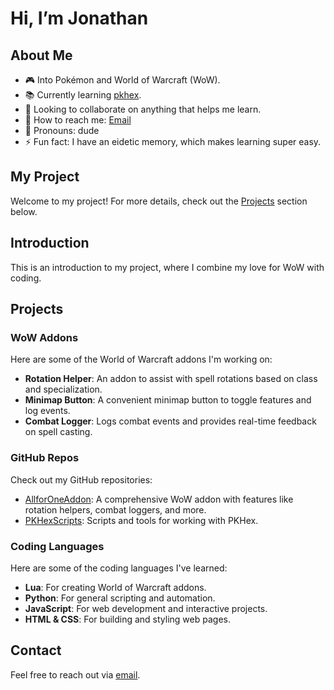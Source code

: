 # Hi, I’m Jonathan

## About Me
- 🎮 Into Pokémon and World of Warcraft (WoW).
- 📚 Currently learning [pkhex](http://projectpokemon.org/pkhex/).
- 🤝 Looking to collaborate on anything that helps me learn.
- 📧 How to reach me: [Email](mailto:harrison82_95@hotmail.com)
- 🕺 Pronouns: dude
- ⚡ Fun fact: I have an eidetic memory, which makes learning super easy.

## My Project
Welcome to my project! For more details, check out the [Projects](#projects) section below.

## Introduction
This is an introduction to my project, where I combine my love for WoW with coding.

## Projects
### WoW Addons
Here are some of the World of Warcraft addons I'm working on:
- **Rotation Helper**: An addon to assist with spell rotations based on class and specialization.
- **Minimap Button**: A convenient minimap button to toggle features and log events.
- **Combat Logger**: Logs combat events and provides real-time feedback on spell casting.

### GitHub Repos
Check out my GitHub repositories:
- [AllforOneAddon](https://github.com/Raiff1982/AllforOneAddon): A comprehensive WoW addon with features like rotation helpers, combat loggers, and more.
- [PKHexScripts](https://github.com/Raiff1982/PKHexScripts): Scripts and tools for working with PKHex.

### Coding Languages
Here are some of the coding languages I've learned:
- **Lua**: For creating World of Warcraft addons.
- **Python**: For general scripting and automation.
- **JavaScript**: For web development and interactive projects.
- **HTML & CSS**: For building and styling web pages.

## Contact
Feel free to reach out via [email](mailto:harrison82_95@hotmail.com).


